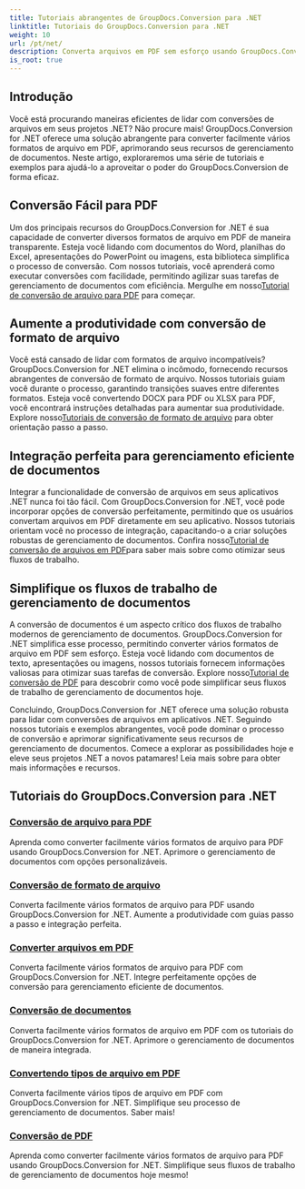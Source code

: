 ```yaml
---
title: Tutoriais abrangentes de GroupDocs.Conversion para .NET
linktitle: Tutoriais do GroupDocs.Conversion para .NET
weight: 10
url: /pt/net/
description: Converta arquivos em PDF sem esforço usando GroupDocs.Conversion for .NET. Simplifique o gerenciamento de documentos com opções personalizáveis. #GroupDocs.Conversão
is_root: true
---
```


## Introdução

Você está procurando maneiras eficientes de lidar com conversões de arquivos em seus projetos .NET? Não procure mais! GroupDocs.Conversion for .NET oferece uma solução abrangente para converter facilmente vários formatos de arquivo em PDF, aprimorando seus recursos de gerenciamento de documentos. Neste artigo, exploraremos uma série de tutoriais e exemplos para ajudá-lo a aproveitar o poder do GroupDocs.Conversion de forma eficaz.

## Conversão Fácil para PDF

 Um dos principais recursos do GroupDocs.Conversion for .NET é sua capacidade de converter diversos formatos de arquivo em PDF de maneira transparente. Esteja você lidando com documentos do Word, planilhas do Excel, apresentações do PowerPoint ou imagens, esta biblioteca simplifica o processo de conversão. Com nossos tutoriais, você aprenderá como executar conversões com facilidade, permitindo agilizar suas tarefas de gerenciamento de documentos com eficiência. Mergulhe em nosso[Tutorial de conversão de arquivo para PDF](./file-conversion-to-pdf/) para começar.

## Aumente a produtividade com conversão de formato de arquivo

Você está cansado de lidar com formatos de arquivo incompatíveis? GroupDocs.Conversion for .NET elimina o incômodo, fornecendo recursos abrangentes de conversão de formato de arquivo. Nossos tutoriais guiam você durante o processo, garantindo transições suaves entre diferentes formatos. Esteja você convertendo DOCX para PDF ou XLSX para PDF, você encontrará instruções detalhadas para aumentar sua produtividade. Explore nosso[Tutoriais de conversão de formato de arquivo](./file-format-conversion-tutorials/) para obter orientação passo a passo.

## Integração perfeita para gerenciamento eficiente de documentos

 Integrar a funcionalidade de conversão de arquivos em seus aplicativos .NET nunca foi tão fácil. Com GroupDocs.Conversion for .NET, você pode incorporar opções de conversão perfeitamente, permitindo que os usuários convertam arquivos em PDF diretamente em seu aplicativo. Nossos tutoriais orientam você no processo de integração, capacitando-o a criar soluções robustas de gerenciamento de documentos. Confira nosso[Tutorial de conversão de arquivos em PDF](./convert-files-to-pdf/)para saber mais sobre como otimizar seus fluxos de trabalho.

## Simplifique os fluxos de trabalho de gerenciamento de documentos

 A conversão de documentos é um aspecto crítico dos fluxos de trabalho modernos de gerenciamento de documentos. GroupDocs.Conversion for .NET simplifica esse processo, permitindo converter vários formatos de arquivo em PDF sem esforço. Esteja você lidando com documentos de texto, apresentações ou imagens, nossos tutoriais fornecem informações valiosas para otimizar suas tarefas de conversão. Explore nosso[Tutorial de conversão de PDF](./pdf-conversion/) para descobrir como você pode simplificar seus fluxos de trabalho de gerenciamento de documentos hoje.

Concluindo, GroupDocs.Conversion for .NET oferece uma solução robusta para lidar com conversões de arquivos em aplicativos .NET. Seguindo nossos tutoriais e exemplos abrangentes, você pode dominar o processo de conversão e aprimorar significativamente seus recursos de gerenciamento de documentos. Comece a explorar as possibilidades hoje e eleve seus projetos .NET a novos patamares! Leia mais sobre para obter mais informações e recursos.
## Tutoriais do GroupDocs.Conversion para .NET
### [Conversão de arquivo para PDF](./file-conversion-to-pdf/)
Aprenda como converter facilmente vários formatos de arquivo para PDF usando GroupDocs.Conversion for .NET. Aprimore o gerenciamento de documentos com opções personalizáveis.
### [Conversão de formato de arquivo](./file-format-conversion-tutorials/)
Converta facilmente vários formatos de arquivo para PDF usando GroupDocs.Conversion for .NET. Aumente a produtividade com guias passo a passo e integração perfeita.
### [Converter arquivos em PDF](./convert-files-to-pdf/)
Converta facilmente vários formatos de arquivo para PDF com GroupDocs.Conversion for .NET. Integre perfeitamente opções de conversão para gerenciamento eficiente de documentos.
### [Conversão de documentos](./document-conversion/)
Converta facilmente vários formatos de arquivo em PDF com os tutoriais do GroupDocs.Conversion for .NET. Aprimore o gerenciamento de documentos de maneira integrada.
### [Convertendo tipos de arquivo em PDF](./converting-file-types-to-pdf/)
Converta facilmente vários tipos de arquivo em PDF com GroupDocs.Conversion for .NET. Simplifique seu processo de gerenciamento de documentos. Saber mais!
### [Conversão de PDF](./pdf-conversion/)
Aprenda como converter facilmente vários formatos de arquivo para PDF usando GroupDocs.Conversion for .NET. Simplifique seus fluxos de trabalho de gerenciamento de documentos hoje mesmo!